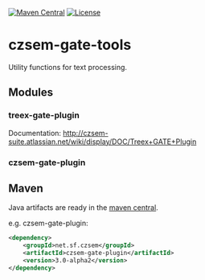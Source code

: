 [![Maven Central](https://maven-badges.herokuapp.com/maven-central/net.sf.czsem/czsem-gate-plugin/badge.svg)](http://search.maven.org/#search%7Cga%7C1%7Cg%3A%22net.sf.czsem%22)
[![License](https://img.shields.io/badge/License-Apache%202.0-blue.svg)](https://opensource.org/licenses/Apache-2.0)

# czsem-gate-tools

Utility functions for text processing.

## Modules

### treex-gate-plugin
Documentation: http://czsem-suite.atlassian.net/wiki/display/DOC/Treex+GATE+Plugin

### czsem-gate-plugin

## Maven

Java artifacts are ready in the [maven central](http://search.maven.org/#search%7Cga%7C1%7Cg%3A%22net.sf.czsem%22).

e.g. czsem-gate-plugin:

```xml
<dependency>
    <groupId>net.sf.czsem</groupId>
    <artifactId>czsem-gate-plugin</artifactId>
    <version>3.0-alpha2</version>
</dependency>
```

